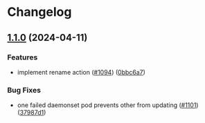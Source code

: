 # Changelog

## [1.1.0](https://github.com/blumamir/odigos/compare/autoscaler-v1.0.54...autoscaler-v1.1.0) (2024-04-11)


### Features

* implement rename action ([#1094](https://github.com/blumamir/odigos/issues/1094)) ([0bbc6a7](https://github.com/blumamir/odigos/commit/0bbc6a7259b34220359e4447535c0f49c320c82f))


### Bug Fixes

* one failed daemonset pod prevents other from updating ([#1101](https://github.com/blumamir/odigos/issues/1101)) ([37987d1](https://github.com/blumamir/odigos/commit/37987d1f9849785519592d66ab7ab70a1dfeff65))
